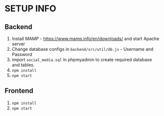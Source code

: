 # SETUP INFO

## Backend

1. Install MAMP - https://www.mamp.info/en/downloads/ and start Apache server
2. Change database configs in `backend/src/util/db.js` - Username and Password
3. import `social_media.sql` in phpmyadmin to create required database and tables.
3. `npm install`
4. `npm start`

## Frontend

1. `npm install`
2. `npm start`
